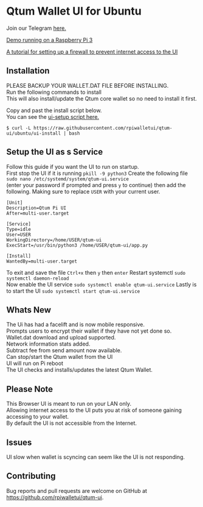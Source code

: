 # Qtum Wallet UI for Ubuntu
 Join our Telegram [here.](https://t.me/joinchat/FvYLc1FTsk6qg_wuN9WF8A)

[Demo running on a Raspberry Pi 3](http://110.145.75.228:5000/)  

[A tutorial for setting up a firewall to prevent internet access to the UI](https://steemit.com/qtum/@trevsadev/raspberry-pi-3-firewall-tutorial-for-the-qtum-pi-user-interface-https-github-com-rpiwalletui-qtum-ui-releases)

## Installation  
PLEASE BACKUP YOUR WALLET.DAT FILE BEFORE INSTALLING.  
Run the following commands to install  
This will also install/update the Qtum core wallet so no need to install it first.   

Copy and past the install script below.  
You can see the [ui-setup script here.](https://github.com/rpiwalletui/qtum-ui/blob/master/ui-install)  
```
$ curl -L https://raw.githubusercontent.com/rpiwalletui/qtum-ui/ubuntu/ui-install | bash
```
## Setup the UI as s Service  
Follow this guide if you want the UI to run on startup.  
First stop the UI if it is running `pkill -9 python3`
Create the following file `sudo nano /etc/systemd/system/qtum-ui.service`  
(enter your password if prompted and press `y` to continue) then add the following.
Making sure to replace `USER` with your current user.
```
[Unit]
Description=Qtum Pi UI
After=multi-user.target

[Service]
Type=idle
User=USER
WorkingDirectory=/home/USER/qtum-ui
ExecStart=/usr/bin/python3 /home/USER/qtum-ui/app.py

[Install]
WantedBy=multi-user.target
```
To exit and save the file `Ctrl+x` then `y` then `enter`
Restart systemctl `sudo systemctl daemon-reload`  
Now enable the UI service `sudo systemctl enable qtum-ui.service`
Lastly is to start the UI `sudo systemctl start qtum-ui.service`  

## Whats New  
The Ui has had a facelift and is now mobile responsive.  
Prompts users to encrypt their wallet if they have not yet done so.  
Wallet.dat download and upload supported.  
Network information stats added.  
Subtract fee from send amount now available.  
Can stop/start the Qtum wallet from the UI  
UI will run on Pi reboot  
The UI checks and installs/updates the latest Qtum Wallet.  

## Please Note  
This Browser UI is meant to run on your LAN only.  
Allowing internet access to the UI puts you at risk of someone gaining accessing to your wallet.  
By default the UI is not accessible from the Internet.  

## Issues
UI slow when wallet is scyncing can seem like the UI is not responding.  

## Contributing
Bug reports and pull requests are welcome on GitHub at https://github.com/rpiwalletui/qtum-ui.  

